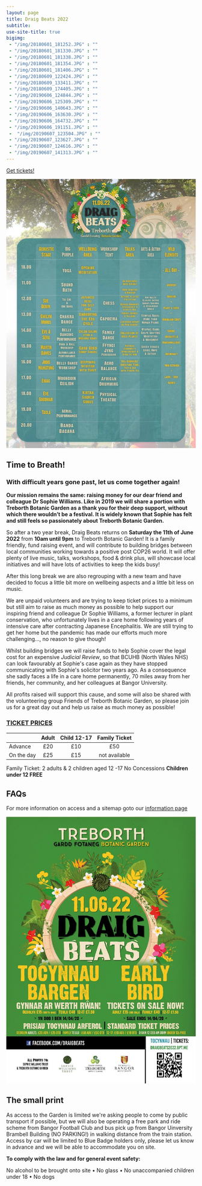 ```yaml
---
layout: page
title: Draig Beats 2022
subtitle: 
use-site-title: true
bigimg:
 - "/img/20180601_181252.JPG" : ""
 - "/img/20180601_181330.JPG" : ""
 - "/img/20180601_181338.JPG" : ""
 - "/img/20180601_181354.JPG" : ""
 - "/img/20180601_181406.JPG" : ""
 - "/img/20180609_122424.JPG" : ""
 - "/img/20180609_133411.JPG" : ""
 - "/img/20180609_174405.JPG" : ""
 - "/img/20190606_124844.JPG" : ""
 - "/img/20190606_125309.JPG" : ""
 - "/img/20190606_140643.JPG" : ""
 - "/img/20190606_163630.JPG" : ""
 - "/img/20190606_164732.JPG" : ""
 - "/img/20190606_191151.JPG" : ""
 -  "/img/20190607_123504.JPG" : ""
 - "/img/20190607_123627.JPG" : ""
 - "/img/20190607_124616.JPG" : ""
 - "/img/20190607_141313.JPG" : ""
---
```



[Get tickets!](https://draigbeats2022.brownpapertickets.com)

![LineUp](/img/Draig%20Beats%202022%20Lineup.jpeg)


## Time to Breath!

### With difficult years gone past, let us come together again!

**Our mission remains the same: raising money for our dear friend and colleague Dr Sophie Williams. Like in 2019 we will share a portion with Treborth Botanic Garden as a thank you for their deep support, without which there wouldn’t be a festival. It is widely known that Sophie has felt and still feels so passionately about Treborth Botanic Garden.**

So after a two year break, Draig Beats returns on **Saturday the 11th of June 2022** from **10am until 9pm** to Treborth Botanic Garden! It is a family friendly, fund raising event, and will contribute to building bridges between local communities working towards a positive post COP26 world. It will offer plenty of live music, talks, workshops, food & drink plus, will showcase local initiatives and will have lots of activities to keep the kids busy!

After this long break we are also regrouping with a new team and have decided to focus a little bit more on wellbeing aspects and a little bit less on music.

We are unpaid volunteers and are trying to keep ticket prices to a minimum but still aim to raise as much money as possible to help support our inspiring friend and colleague Dr Sophie Williams, a former lecturer in plant conservation, who unfortunately lives in a care home following years of intensive care after contracting Japanese Encephalitis. We are still trying to get her home but the pandemic has made our efforts much more challenging..., no reason to give though!

Whilst building bridges we will raise funds to help Sophie cover the legal cost for an expensive *Judicial Review*, so that BCUHB (North Wales NHS) can look favourably at Sophie's case again as they have stopped communicating with Sophie's solicitor two years ago. As a consequence she sadly faces a life in a care home permanently, 70 miles away from her friends, her community, and her colleagues at Bangor University.

All profits raised will support this cause, and some will also be shared with the volunteering group Friends of Treborth Botanic Garden, so please join us for a great day out and help us raise as much money as possible!

### [TICKET PRICES](https://draigbeats2022.brownpapertickets.com)


|           | **Adult**        | **Child 12-17** | **Family Ticket**|
|-----------|:----------------:|:---------------:|:----------------:|
|Advance    | £20              | £10             | £50              |
|On the day | £25              | £15             | not available    |

Family Ticket: 2 adults & 2 children aged 12 -17
No Concessions
**Children under 12 FREE**
 
## FAQs
For more information on access and a sitemap goto our [information page](/infos)

![Poster](/img/DRAIG_BEATS_A3_22_small.jpg)

## The small print

As access to the Garden is limited we're asking people to come by public transport if possible, but we will also be operating a free park and ride scheme from Bangor Football Club and bus pick up from Bangor Uinversity Brambell Building (NO PARKING!) in walking distance from the train station. Access by car will be limited to Blue Badge holders only, please let us know in advance and we will be able to accommodate you on site.

**To comply with the law and for general event safety:**

No alcohol to be brought onto site • No glass • No unaccompanied children under 18 • No dogs
